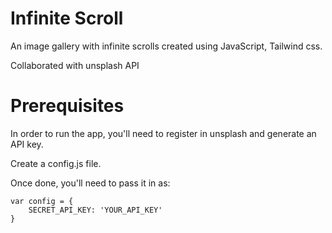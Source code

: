 # Infinite Scroll

An image gallery with infinite scrolls created using JavaScript, Tailwind css.

Collaborated with unsplash API

# Prerequisites

In order to run the app, you'll need to register in unsplash and generate an API key. 

Create a config.js file.

Once done, you'll need to pass it in as:

```
var config = {
    SECRET_API_KEY: 'YOUR_API_KEY'
}
```
